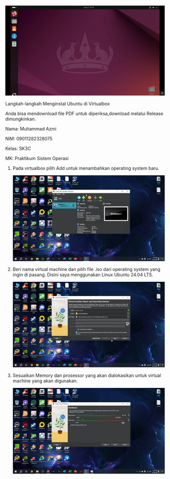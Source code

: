 ![Ubuntu 24.04 LTS](./UBUNTU.png)

Langkah-langkah Menginstal Ubuntu di Virtualbox

Anda bisa mendownload file PDF untuk diperiksa,download melalui Release dimungkinkan.

Nama: Muhammad Azmi

NIM: 09011282328075

Kelas: SK3C

MK: Praktikum Sistem Operasi

1. Pada virtualbox pilih Add untuk menambahkan operating system baru.
   
   ![Step 1](./GIT/awal.png)

2. Beri nama virtual machine dan pilih file .iso dari operating system yang ingin di pasang.
                     Disini saya menggunakan Linux Ubuntu 24.04 LTS.
   
   ![Step 2](./GIT/second.png)

3. Sesuaikan Memory dan prosessor yang akan dialokasikan untuk virtual machine yang akan digunakan.

    ![Step 3](./GIT/picture1.png)
